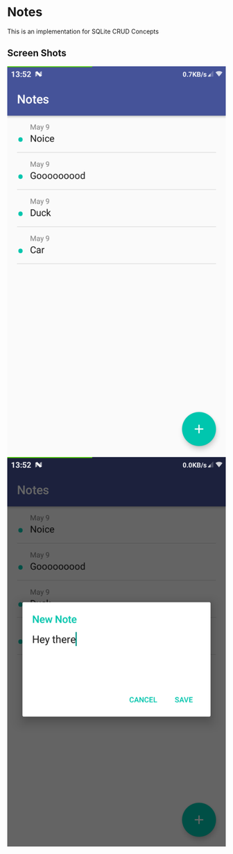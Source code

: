 # Notes
This is an implementation for SQLite CRUD Concepts

## Screen Shots
![Main][mainscreen] ![Dialog][Dialog]

[mainscreen]:https://github.com/hadywalied/Notes/blob/master/ScreenShots/Screenshot_2019-05-10-13-52-08-230_com.test.sqlitenotesapp.png
[Dialog]:https://github.com/hadywalied/Notes/blob/master/ScreenShots/Screenshot_2019-05-10-13-52-20-287_com.test.sqlitenotesapp.png

